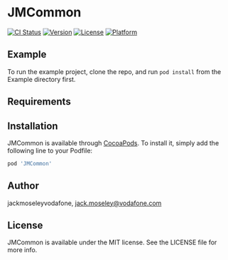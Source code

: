 # JMCommon

[![CI Status](https://img.shields.io/travis/jackmoseleyvodafone/JMCommon.svg?style=flat)](https://travis-ci.org/jackmoseleyvodafone/JMCommon)
[![Version](https://img.shields.io/cocoapods/v/JMCommon.svg?style=flat)](https://cocoapods.org/pods/JMCommon)
[![License](https://img.shields.io/cocoapods/l/JMCommon.svg?style=flat)](https://cocoapods.org/pods/JMCommon)
[![Platform](https://img.shields.io/cocoapods/p/JMCommon.svg?style=flat)](https://cocoapods.org/pods/JMCommon)

## Example

To run the example project, clone the repo, and run `pod install` from the Example directory first.

## Requirements

## Installation

JMCommon is available through [CocoaPods](https://cocoapods.org). To install
it, simply add the following line to your Podfile:

```ruby
pod 'JMCommon'
```

## Author

jackmoseleyvodafone, jack.moseley@vodafone.com

## License

JMCommon is available under the MIT license. See the LICENSE file for more info.
